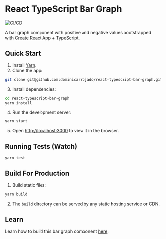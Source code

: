 # React TypeScript Bar Graph

[![CI/CD](https://github.com/dominicarrojado/react-typescript-bar-graph/actions/workflows/ci.yml/badge.svg)](https://github.com/dominicarrojado/react-typescript-bar-graph/actions/workflows/ci.yml)

A bar graph component with positive and negative values bootstrapped with [Create React App](https://github.com/facebook/create-react-app) + [TypeScript](https://www.typescriptlang.org/).

## Quick Start

1. Install [Yarn](https://yarnpkg.com/lang/en/docs/install/).
2. Clone the app:

```bash
git clone git@github.com:dominicarrojado/react-typescript-bar-graph.git
```

3. Install dependencies:

```bash
cd react-typescript-bar-graph
yarn install
```

4. Run the development server:

```bash
yarn start
```

5. Open [http://localhost:3000](http://localhost:3000) to view it in the browser.

## Running Tests (Watch)

```bash
yarn test
```

## Build For Production

1. Build static files:

```bash
yarn build
```

2. The `build` directory can be served by any static hosting service or CDN.

## Learn

Learn how to build this bar graph component [here](https://dominicarrojado.com/posts/how-to-create-your-own-bar-graph-in-react-and-typescript-with-tests-part-1/).
